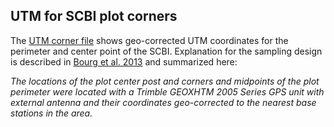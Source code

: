 
## UTM for SCBI plot corners

The [UTM corner file](https://github.com/SCBI-ForestGEO/SCBI-ForestGEO-Data/blob/master/spatial_data/UTM%20corners/scbi_UTM_plot_corners.csv) shows geo-­corrected UTM coordinates for the perimeter and center point of the SCBI. Explanation for the sampling design is described in [Bourg et al. 2013](http://onlinelibrary.wiley.com/doi/10.1890/13-0010.1/full) and summarized here:

_The locations of the plot center post and corners and midpoints of the plot perimeter were
located with a Trimble GEOXHTM 2005 Series GPS unit with external antenna and their coordinates geo-­corrected to the
nearest base stations in the area._
